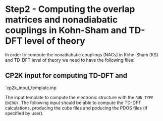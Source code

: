 # Step2 - Computing the overlap matrices and nonadiabatic couplings in Kohn-Sham and TD-DFT level of theory

In order to compute the nonadiabatic couplings (NACs) in Kohn-Sham (KS) and TD-DFT level of theory we need to have the following files:

## CP2K input for computing TD-DFT and

`cp2k_input_template.inp

The input template to compute the electronic structure with the `RUN_TYPE ENERGY`. The following input should be able to compute the TD-DFT calculations, producing the cube files
and poducing the PDOS files (if specified by user).
